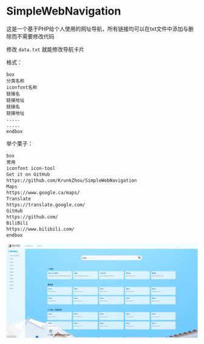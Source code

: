 # SimpleWebNavigation
这是一个基于PHP给个人使用的网址导航，所有链接均可以在txt文件中添加与删除而不需要修改代码

修改 `data.txt` 就能修改导航卡片

格式：
```
box
分类名称
iconfont名称
链接名
链接地址
链接名
链接地址
.....
.....
endbox
```

举个栗子：
```
box
常用
iconfont icon-tool
Get it on GitHub
https://github.com/KrunkZhou/SimpleWebNavigation
Maps
https://www.google.ca/maps/
Translate
https://translate.google.com/
GitHub
https://github.com/
BiliBili
https://www.bilibili.com/
endbox
```

![demo](/img/demo-public.png)
